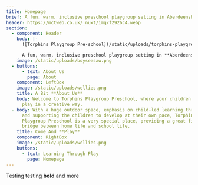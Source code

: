 ```yaml
---
title: Homepage
brief: A fun, warm, inclusive preschool playgroup setting in Aberdeenshire!
header: https://mctweb.co.uk/_nuxt/img/f2926c4.webp
section:
  - component: Header
    body: |-
      ![Torphins Playgroup Pre-school](/static/uploads/torphins-playgroup.svg)

      A fun, warm, inclusive preschool playgroup setting in **Aberdeenshire**
    image: /static/uploads/boyseesaw.png
  - buttons:
      - text: About Us
        page: About
    component: LeftBox
    image: /static/uploads/wellies.png
    title: A Bit **About Us**
    body: Welcome to Torphins Playgroup Preschool, where your children learn through
      play in a creative way.
  - body: With a huge outdoor space, emphasis on child-led learning through play,
      and supporting the children to develop at their own pace, Torphins
      Playgroup Preschool is a very special place, providing a great first
      bridge between home life and school life.
    title: Come And **Play**
    component: RightBox
    image: /static/uploads/wellies.png
    buttons:
      - text: Learning Through Play
        page: Homepage
---
```

Testing testing **bold** and more